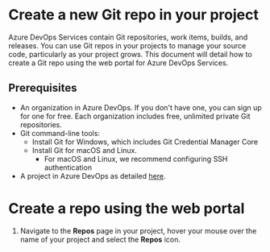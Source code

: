 # Create a new Git repo in your project 

Azure DevOps Services contain Git repositories, work items, builds, and releases. You can use Git repos in your projects to manage your source code, particularly as your project grows. 
This document will detail how to create a Git repo using the web portal for Azure DevOps Services.

## Prerequisites
* An organization in Azure DevOps. If you don't have one, you can sign up for one for free. Each organization includes free, unlimited private Git repositories.
* Git command-line tools:
  * Install Git for Windows, which includes Git Credential Manager Core
  * Install Git for macOS and Linux.
    * For macOS and Linux, we recommend configuring SSH authentication
* A project in Azure DevOps as detailed [here](https://github.com/felicity-borg/Microsoft-TDSP/blob/master/Docs/agile-development.md).
# Create a repo using the web portal
1. Navigate to the **Repos** page in your project, hover your mouse over the name of your project and select the **Repos** icon. 

